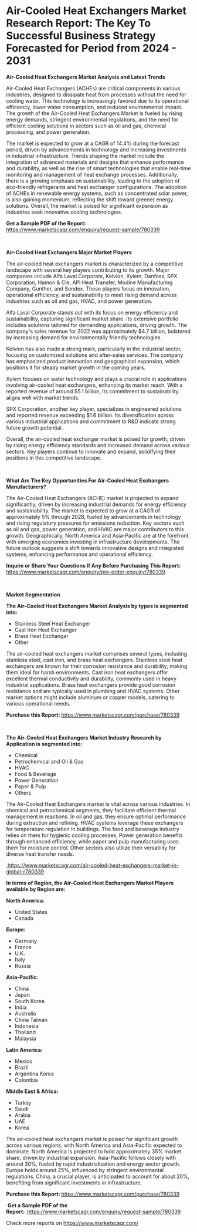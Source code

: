 <p><h1>Air-Cooled Heat Exchangers Market Research Report: The Key To Successful Business Strategy Forecasted for Period from 2024 - 2031</h1></p><p><strong>Air-Cooled Heat Exchangers Market Analysis and Latest Trends</strong></p>
<p><p>Air-Cooled Heat Exchangers (ACHEs) are critical components in various industries, designed to dissipate heat from processes without the need for cooling water. This technology is increasingly favored due to its operational efficiency, lower water consumption, and reduced environmental impact. The growth of the Air-Cooled Heat Exchangers Market is fueled by rising energy demands, stringent environmental regulations, and the need for efficient cooling solutions in sectors such as oil and gas, chemical processing, and power generation.</p><p>The market is expected to grow at a CAGR of 14.4% during the forecast period, driven by advancements in technology and increasing investments in industrial infrastructure. Trends shaping the market include the integration of advanced materials and designs that enhance performance and durability, as well as the rise of smart technologies that enable real-time monitoring and management of heat exchange processes. Additionally, there is a growing emphasis on sustainability, leading to the adoption of eco-friendly refrigerants and heat exchanger configurations. The adoption of ACHEs in renewable energy systems, such as concentrated solar power, is also gaining momentum, reflecting the shift toward greener energy solutions. Overall, the market is poised for significant expansion as industries seek innovative cooling technologies.</p></p>
<p><strong>Get a Sample PDF of the Report:&nbsp;</strong> <a href="https://www.marketscagr.com/enquiry/request-sample/780339?utm_campaign=1920&utm_medium=2&utm_source=Github&utm_content=ia&utm_term=30122024&utm_id=air-cooled-heat-exchangers">https://www.marketscagr.com/enquiry/request-sample/780339</a></p>
<p>&nbsp;</p>
<p><strong>Air-Cooled Heat Exchangers Major Market Players</strong></p>
<p><p>The air-cooled heat exchangers market is characterized by a competitive landscape with several key players contributing to its growth. Major companies include Alfa Laval Corporate, Kelvion, Xylem, Danfoss, SPX Corporation, Hamon & Cie, API Heat Transfer, Modine Manufacturing Company, Gunther, and Sondex. These players focus on innovation, operational efficiency, and sustainability to meet rising demand across industries such as oil and gas, HVAC, and power generation.</p><p>Alfa Laval Corporate stands out with its focus on energy efficiency and sustainability, capturing significant market share. Its extensive portfolio includes solutions tailored for demanding applications, driving growth. The company's sales revenue for 2022 was approximately $4.7 billion, bolstered by increasing demand for environmentally friendly technologies.</p><p>Kelvion has also made a strong mark, particularly in the industrial sector, focusing on customized solutions and after-sales services. The company has emphasized product innovation and geographical expansion, which positions it for steady market growth in the coming years.</p><p>Xylem focuses on water technology and plays a crucial role in applications involving air-cooled heat exchangers, enhancing its market reach. With a reported revenue of around $5.1 billion, its commitment to sustainability aligns well with market trends.</p><p>SPX Corporation, another key player, specializes in engineered solutions and reported revenue exceeding $1.6 billion. Its diversification across various industrial applications and commitment to R&D indicate strong future growth potential.</p><p>Overall, the air-cooled heat exchanger market is poised for growth, driven by rising energy efficiency standards and increased demand across various sectors. Key players continue to innovate and expand, solidifying their positions in this competitive landscape.</p></p>
<p>&nbsp;</p>
<p><strong>What Are The Key Opportunities For Air-Cooled Heat Exchangers Manufacturers?</strong></p>
<p><p>The Air-Cooled Heat Exchangers (ACHE) market is projected to expand significantly, driven by increasing industrial demands for energy efficiency and sustainability. The market is expected to grow at a CAGR of approximately 5% through 2028, fueled by advancements in technology and rising regulatory pressures for emissions reduction. Key sectors such as oil and gas, power generation, and HVAC are major contributors to this growth. Geographically, North America and Asia-Pacific are at the forefront, with emerging economies investing in infrastructure developments. The future outlook suggests a shift towards innovative designs and integrated systems, enhancing performance and operational efficiency.</p></p>
<p><strong>Inquire or Share Your Questions If Any Before Purchasing This Report:</strong> <a href="https://www.marketscagr.com/enquiry/pre-order-enquiry/780339?utm_campaign=1920&utm_medium=2&utm_source=Github&utm_content=ia&utm_term=30122024&utm_id=air-cooled-heat-exchangers">https://www.marketscagr.com/enquiry/pre-order-enquiry/780339</a></p>
<p>&nbsp;</p>
<p><strong>Market Segmentation</strong></p>
<p><strong>The Air-Cooled Heat Exchangers Market Analysis by types is segmented into:</strong></p>
<p><ul><li>Stainless Steel Heat Exchanger</li><li>Cast Iron Heat Exchanger</li><li>Brass Heat Exchanger</li><li>Other</li></ul></p>
<p><p>The air-cooled heat exchangers market comprises several types, including stainless steel, cast iron, and brass heat exchangers. Stainless steel heat exchangers are known for their corrosion resistance and durability, making them ideal for harsh environments. Cast iron heat exchangers offer excellent thermal conductivity and durability, commonly used in heavy industrial applications. Brass heat exchangers provide good corrosion resistance and are typically used in plumbing and HVAC systems. Other market options might include aluminum or copper models, catering to various operational needs.</p></p>
<p><strong>Purchase this Report:&nbsp;</strong><a href="https://www.marketscagr.com/purchase/780339?utm_campaign=1920&utm_medium=2&utm_source=Github&utm_content=ia&utm_term=30122024&utm_id=air-cooled-heat-exchangers">https://www.marketscagr.com/purchase/780339</a></p>
<p>&nbsp;</p>
<p><strong>The Air-Cooled Heat Exchangers Market Industry Research by Application is segmented into:</strong></p>
<p><ul><li>Chemical</li><li>Petrochemical and Oil & Gas</li><li>HVAC</li><li>Food & Beverage</li><li>Power Generation</li><li>Paper & Pulp</li><li>Others</li></ul></p>
<p><p>The Air-Cooled Heat Exchangers market is vital across various industries. In chemical and petrochemical segments, they facilitate efficient thermal management in reactions. In oil and gas, they ensure optimal performance during extraction and refining. HVAC systems leverage these exchangers for temperature regulation in buildings. The food and beverage industry relies on them for hygienic cooling processes. Power generation benefits through enhanced efficiency, while paper and pulp manufacturing uses them for moisture control. Other sectors also utilize their versatility for diverse heat transfer needs.</p></p>
<p><a href="https://www.marketscagr.com/air-cooled-heat-exchangers-market-in-global-r780339?utm_campaign=1920&utm_medium=2&utm_source=Github&utm_content=ia&utm_term=30122024&utm_id=air-cooled-heat-exchangers">&nbsp;https://www.marketscagr.com/air-cooled-heat-exchangers-market-in-global-r780339</a></p>
<p><strong>In terms of Region, the Air-Cooled Heat Exchangers Market Players available by Region are:</strong></p>
<p>
    <p> <strong> North America: </strong>
        <ul>
            <li>United States</li>
            <li>Canada</li>
        </ul>
        </p> 
    <p> <strong> Europe: </strong>
        <ul>
            <li>Germany</li>
            <li>France</li>
            <li>U.K.</li>
            <li>Italy</li>
            <li>Russia</li>
        </ul>
        </p> 
    <p> <strong> Asia-Pacific: </strong>
        <ul>
            <li>China</li>
            <li>Japan</li>
            <li>South Korea</li>
            <li>India</li>
            <li>Australia</li>
            <li>China Taiwan</li>
            <li>Indonesia</li>
            <li>Thailand</li>
            <li>Malaysia</li>
        </ul>
        </p> 
    <p> <strong> Latin America: </strong>
        <ul>
            <li>Mexico</li>
            <li>Brazil</li>
            <li>Argentina Korea</li>
            <li>Colombia</li>
        </ul>
        </p> 
    <p> <strong> Middle East & Africa: </strong>
        <ul>
            <li>Turkey</li>
            <li>Saudi</li>
            <li>Arabia</li>
            <li>UAE</li>
            <li>Korea</li>
        </ul>
    </p>
    </p>
<p><p>The air-cooled heat exchangers market is poised for significant growth across various regions, with North America and Asia-Pacific expected to dominate. North America is projected to hold approximately 35% market share, driven by industrial expansion. Asia-Pacific follows closely with around 30%, fueled by rapid industrialization and energy sector growth. Europe holds around 25%, influenced by stringent environmental regulations. China, a crucial player, is anticipated to account for about 20%, benefiting from significant investments in infrastructure.</p></p>
<p><strong>Purchase this Report: </strong><a href="https://www.marketscagr.com/purchase/780339?utm_campaign=1920&utm_medium=2&utm_source=Github&utm_content=ia&utm_term=30122024&utm_id=air-cooled-heat-exchangers">https://www.marketscagr.com/purchase/780339</a></p>
<p>&nbsp;<strong>Get a Sample PDF of the Report:&nbsp;&nbsp;</strong><a href="https://www.marketscagr.com/enquiry/request-sample/780339?utm_campaign=1920&utm_medium=2&utm_source=Github&utm_content=ia&utm_term=30122024&utm_id=air-cooled-heat-exchangers">https://www.marketscagr.com/enquiry/request-sample/780339</a></p>
<p><strong></strong></p>
<p>Check more reports on <a href="https://www.marketscagr.com/?utm_campaign=1920&utm_medium=2&utm_source=Github&utm_content=ia&utm_term=30122024&utm_id=air-cooled-heat-exchangers">https://www.marketscagr.com/</a></p>